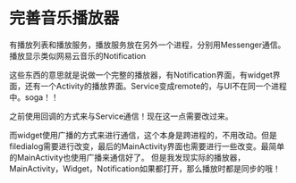 # 完善音乐播放器

有播放列表和播放服务，播放服务放在另外一个进程，分别用Messenger通信。播放显示类似网易云音乐的Notification

这些东西的意思就是说做一个完整的播放器，有Notification界面，有widget界面，还有一个Activity的播放界面。Service变成remote的，与UI不在同一个进程中。soga！！

之前使用回调的方式来与Service通信！现在这一点需要改过来。

而widget使用广播的方式来进行通信，这个本身是跨进程的，不用改动。但是filedialog需要进行改变，最后的MainActivity界面也需要进行一些改变。最简单的MainActivity也使用广播来通信好了。
但是我发现实际的播放器，MainActivity，Widget，Notification如果都打开，那么播放时都是同步的哦！